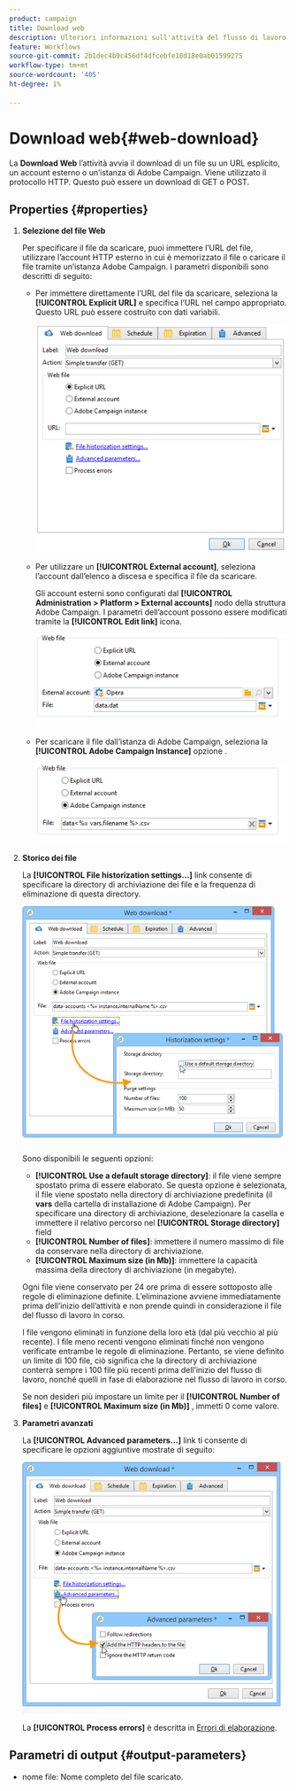 ```yaml
---
product: campaign
title: Download web
description: Ulteriori informazioni sull'attività del flusso di lavoro per il download del web
feature: Workflows
source-git-commit: 2b1dec4b9c456df4dfcebfe10d18e0ab01599275
workflow-type: tm+mt
source-wordcount: '405'
ht-degree: 1%

---
```


# Download web{#web-download}



La **Download Web** l’attività avvia il download di un file su un URL esplicito, un account esterno o un’istanza di Adobe Campaign. Viene utilizzato il protocollo HTTP. Questo può essere un download di GET o POST.

## Properties {#properties}

1. **Selezione del file Web**

   Per specificare il file da scaricare, puoi immettere l’URL del file, utilizzare l’account HTTP esterno in cui è memorizzato il file o caricare il file tramite un’istanza Adobe Campaign. I parametri disponibili sono descritti di seguito:

   * Per immettere direttamente l’URL del file da scaricare, seleziona la **[!UICONTROL Explicit URL]** e specifica l’URL nel campo appropriato. Questo URL può essere costruito con dati variabili.

      ![](assets/download_web_edit.png)

   * Per utilizzare un **[!UICONTROL External account]**, seleziona l’account dall’elenco a discesa e specifica il file da scaricare.

      Gli account esterni sono configurati dal **[!UICONTROL Administration > Platform > External accounts]** nodo della struttura Adobe Campaign. I parametri dell’account possono essere modificati tramite la **[!UICONTROL Edit link]** icona.

      ![](assets/download_web_edit_external.png)

   * Per scaricare il file dall’istanza di Adobe Campaign, seleziona la **[!UICONTROL Adobe Campaign Instance]** opzione .

      ![](assets/download_web_edit_instance.png)

1. **Storico dei file**

   La **[!UICONTROL File historization settings...]** link consente di specificare la directory di archiviazione dei file e la frequenza di eliminazione di questa directory.

   ![](assets/download_web_edit_hist.png)

   Sono disponibili le seguenti opzioni:

   * **[!UICONTROL Use a default storage directory]**: il file viene sempre spostato prima di essere elaborato. Se questa opzione è selezionata, il file viene spostato nella directory di archiviazione predefinita (il **vars** della cartella di installazione di Adobe Campaign). Per specificare una directory di archiviazione, deselezionare la casella e immettere il relativo percorso nel **[!UICONTROL Storage directory]** field
   * **[!UICONTROL Number of files]**: immettere il numero massimo di file da conservare nella directory di archiviazione.
   * **[!UICONTROL Maximum size (in Mb)]**: immettere la capacità massima della directory di archiviazione (in megabyte).

   Ogni file viene conservato per 24 ore prima di essere sottoposto alle regole di eliminazione definite. L’eliminazione avviene immediatamente prima dell’inizio dell’attività e non prende quindi in considerazione il file del flusso di lavoro in corso.

   I file vengono eliminati in funzione della loro età (dal più vecchio al più recente). I file meno recenti vengono eliminati finché non vengono verificate entrambe le regole di eliminazione. Pertanto, se viene definito un limite di 100 file, ciò significa che la directory di archiviazione conterrà sempre i 100 file più recenti prima dell’inizio del flusso di lavoro, nonché quelli in fase di elaborazione nel flusso di lavoro in corso.

   Se non desideri più impostare un limite per il **[!UICONTROL Number of files]** e **[!UICONTROL Maximum size (in Mb)]** , immetti 0 come valore.

1. **Parametri avanzati**

   La **[!UICONTROL Advanced parameters...]** link ti consente di specificare le opzioni aggiuntive mostrate di seguito:

   ![](assets/download_web_edit_advanced.png)

   La **[!UICONTROL Process errors]** è descritta in [Errori di elaborazione](monitor-workflow-execution.md#processing-errors).

## Parametri di output {#output-parameters}

* nome file: Nome completo del file scaricato.
